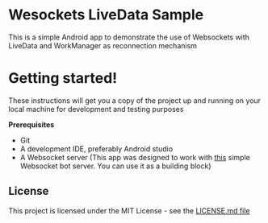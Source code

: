 ﻿
  
# Wesockets LiveData Sample
  
This is a simple Android app to demonstrate the use of Websockets with LiveData and WorkManager as reconnection mechanism
  
# Getting started!  
These instructions will get you a copy of the project up and running on your local machine for development and testing purposes  
  
**Prerequisites**  
- Git
- A development IDE, preferably Android studio
- A Websocket server (This app was designed to work with [this](https://github.com/McLeroy/WebsocketBot) simple Websocket bot server. You can use it as a building block)
 
## License  
This project is licensed under the MIT License - see the [LICENSE.md file](https://github.com/McLeroy/WebsocketLiveDataSample/blob/master/LICENSE)
